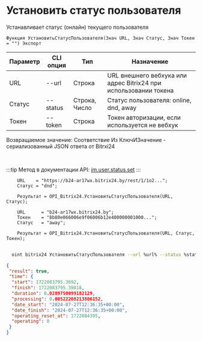 ﻿---
sidebar_position: 18
---

# Установить статус пользователя
 Устанавливает статус (онлайн) текущего пользователя



`Функция УстановитьСтатусПользователя(Знач URL, Знач Статус, Знач Токен = "") Экспорт`

  | Параметр | CLI опция | Тип | Назначение |
  |-|-|-|-|
  | URL | --url | Строка | URL внешнего вебхука или адрес Bitrix24 при использовании токена |
  | Статус | --status | Строка, Число | Статус пользователя: online, dnd, away |
  | Токен | --token | Строка | Токен авторизации, если используется не вебхук |

  
  Возвращаемое значение:   Соответствие Из КлючИЗначение - сериализованный JSON ответа от Bitrxi24

<br/>

:::tip
Метод в документации API: [im.user.status.set](https://dev.1c-bitrix.ru/learning/course/index.php?COURSE_ID=93&LESSON_ID=11499)
:::
<br/>


```bsl title="Пример кода"
    URL    = "https://b24-ar17wx.bitrix24.by/rest/1/1o2...";
    Статус = "dnd";

    Результат = OPI_Bitrix24.УстановитьСтатусПользователя(URL, Статус);

    URL      = "b24-ar17wx.bitrix24.by";
    Токен    = "8b80e066006e9f06006b12e400000001000...";
    Статус   = "away";

    Результат = OPI_Bitrix24.УстановитьСтатусПользователя(URL, Статус, Токен);
```



```sh title="Пример команды CLI"
    
  oint bitrix24 УстановитьСтатусПользователя --url %url% --status %status% --token %token%

```

```json title="Результат"
{
 "result": true,
 "time": {
  "start": 1722083795.3692,
  "finish": 1722083795.39818,
  "duration": 0.0289750099182129,
  "processing": 0.00522208213806152,
  "date_start": "2024-07-27T12:36:35+00:00",
  "date_finish": "2024-07-27T12:36:35+00:00",
  "operating_reset_at": 1722084395,
  "operating": 0
 }
}
```
